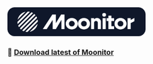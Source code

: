 <a href="https://v3.moonitor.io">
  <img alt="Moonitor logo" src="./logo.png" width="312">
</a>

### 🚀 [Download latest of Moonitor](https://github.com/karimhossenbux/moonitor-release/releases)
